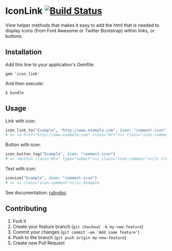 # IconLink [![Build Status](https://secure.travis-ci.org/noroddsto/icon_link.png?branch=master)](https://travis-ci.org/noroddsto/icon_link)

View helper methods that makes it easy to add the html that is needed to display icons (from Font Awesome or Twitter Bootstrap) within links, or buttons.

## Installation

Add this line to your application's Gemfile:

    gem 'icon_link'

And then execute:

    $ bundle

## Usage

Link with icon:

```ruby
icon_link_to("Example", "http://www.example.com", icon: "comment-icon")
# => <a href="http://www.example.com" class="btn"><i class="icon-comment"></i> Title</a>
```
Button with icon:

```ruby
icon_button_tag("Example", icon: "comment-icon")
# => <button class="btn" type="submit"><i class="icon-comment"></i> Create model</button>
```  

Text with icon:

```ruby
iconize("Example", icon: "comment-icon")
# => <i class="icon-comment"></i> Example
```  

See documentation: [rubydoc](http://rubydoc.info/github/noroddsto/icon_link/master/frames)

## Contributing

1. Fork it
2. Create your feature branch (`git checkout -b my-new-feature`)
3. Commit your changes (`git commit -am 'Add some feature'`)
4. Push to the branch (`git push origin my-new-feature`)
5. Create new Pull Request
